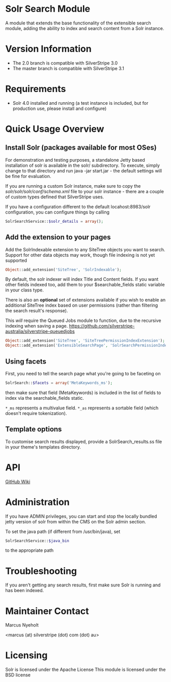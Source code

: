 # Solr Search Module

A module that extends the base functionality of the extensible search module, adding the ability to index and search content from a Solr instance.

# Version Information

* The 2.0 branch is compatible with SilverStripe 3.0
* The master branch is compatible with SilverStripe 3.1

# Requirements

* Solr 4.0 installed and running (a test instance is included, but for production
use, please install and configure)

# Quick Usage Overview

## Install Solr (packages available for most OSes)

For demonstration and testing purposes, a standalone Jetty based
installation of solr is available in the solr/ subdirectory. To execute,
simply change to that directory and run java -jar start.jar - the default
settings will be fine for evaluation.

If you are running a custom Solr instance, make sure to copy the
*solr/solr/solr/conf/schema.xml* file to your solr instance - there are
a couple of custom types defined that SilverStripe uses.

If you have a configuration different to the default locahost:8983/solr
configuration, you can configure things by calling

```php
SolrSearchService::$solr_details = array();
```

## Add the extension to your pages

Add the SolrIndexable extension to any SiteTree objects you want to search.
Support for other data objects may work, though file indexing is not yet
supported

```php
Object::add_extension('SiteTree', 'SolrIndexable');
```

By default, the solr indexer will index Title and Content fields. If you want
other fields indexed too, add them to your $searchable\_fields static
variable in your class type.

There is also an **optional** set of extensions available if you wish to enable an additional
SiteTree index based on user permissions (rather than filtering the search result's response).

This *will* require the Queued Jobs module to function, due to the recursive indexing when saving a page.
https://github.com/silverstripe-australia/silverstripe-queuedjobs

```php
Object::add_extension('SiteTree', 'SiteTreePermissionIndexExtension');
Object::add_extension('ExtensibleSearchPage', 'SolrSearchPermissionIndexExtension');
```

## Using facets

First, you need to tell the search page what you're going to be faceting on

```php
SolrSearch::$facets = array('MetaKeywords_ms');
```

then make sure that field (MetaKeywords) is included in the list of fields to
index via the searchable\_fields static.

`*_ms` represents a multivalue field.
`*_as` represents a sortable field (which doesn't require tokenization).

## Template options

To customise search results displayed, provide a SolrSearch\_results.ss
file in your theme's templates directory. 

# API

[GitHub Wiki](http://wiki.github.com/nyeholt/silverstripe-solr)

# Administration

If you have ADMIN privileges, you can start and stop the locally bundled
jetty version of solr from within the CMS on the Solr admin section.

To set the java path (if different from /usr/bin/java), set

```php
SolrSearchService::$java_bin
```

to the appropriate path

# Troubleshooting

If you aren't getting any search results, first make sure Solr is running and has been indexed.

# Maintainer Contact

Marcus Nyeholt

<marcus (at) silverstripe (dot) com (dot) au>

# Licensing

Solr is licensed under the Apache License
This module is licensed under the BSD license
